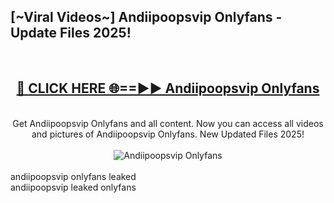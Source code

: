<h2>[~Viral Videos~] Andiipoopsvip Onlyfans - Update Files 2025!</h2>
<br>
<div align="center">
<h2><a href="https://betterlinks.top/A2PfLJ" rel="nofollow">🔴 CLICK HERE 🌐==►► Andiipoopsvip Onlyfans</a></h2>
<br>
Get Andiipoopsvip Onlyfans and all content. Now you can access all videos and pictures of Andiipoopsvip Onlyfans. New Updated Files 2025!
<br>
<br>
<a href="https://betterlinks.top/A2PfLJ" rel="nofollow" data-target="animated-image.originalLink"><img src="https://i.ibb.co.com/WyWwxjT/player-gif2.gif" alt="Andiipoopsvip Onlyfans" style="max-width: 100%; display: inline-block;" data-target="animated-image.originalImage"></a>
</div>
<br>
andiipoopsvip onlyfans leaked<br>
andiipoopsvip leaked onlyfans